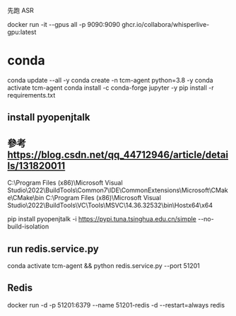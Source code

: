 
先跑 ASR 


docker run -it --gpus all -p 9090:9090 ghcr.io/collabora/whisperlive-gpu:latest


# conda 
<!-- conda env remove -n tcm-agent -->
conda update --all -y
conda create -n  tcm-agent  python=3.8 -y
conda activate tcm-agent
conda install -c conda-forge jupyter -y
pip install -r requirements.txt


<!-- 在windows -->


##  install pyopenjtalk
## 參考 https://blog.csdn.net/qq_44712946/article/details/131820011

<!-- 加入環境變數 -->
C:\Program Files (x86)\Microsoft Visual Studio\2022\BuildTools\Common7\IDE\CommonExtensions\Microsoft\CMake\CMake\bin
C:\Program Files (x86)\Microsoft Visual Studio\2022\BuildTools\VC\Tools\MSVC\14.36.32532\bin\Hostx64\x64

pip install pyopenjtalk  -i https://pypi.tuna.tsinghua.edu.cn/simple --no-build-isolation



## run redis.service.py
conda activate tcm-agent && python redis.service.py --port 51201



## Redis
docker run -d -p 51201:6379  --name 51201-redis -d --restart=always redis



